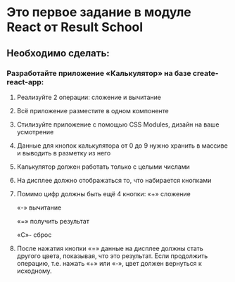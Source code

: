 # **Это первое задание в модуле React от Result School**

## **Необходимо сделать:**
### Разработайте приложение «Калькулятор» на базе create-react-app:

1. Реализуйте 2 операции: сложение и вычитание
   
3. Всё приложение разместите в одном компоненте
   
4. Стилизуйте приложение с помощью CSS Modules, дизайн на ваше усмотрение
   
5. Данные для кнопок калькулятора от 0 до 9 нужно хранить в массиве и выводить в разметку из него
   
6. Калькулятор должен работать только с целыми числами
   
7. На дисплее должно отображаться то, что набирается кнопками
   
9. Помимо цифр должны быть ещё 4 кнопки:
	«+» сложение
	
	«-» вычитание
	
	«=» получить результат
	
	«С»- сброс

10. После нажатия кнопки «=» данные на дисплее должны стать другого цвета, показывая, что это результат. Если продолжить операцию, т.е. нажать «+» или «-», цвет должен вернуться к исходному.
